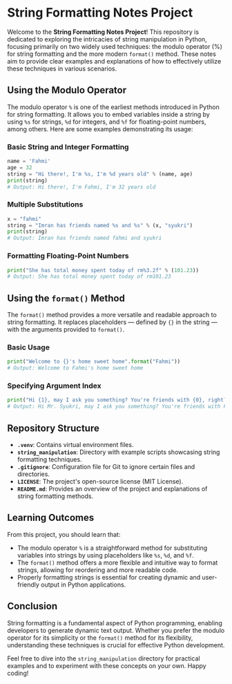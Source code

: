 # String Formatting Notes Project

Welcome to the **String Formatting Notes Project**! This repository is dedicated to exploring the intricacies of string manipulation in Python, focusing primarily on two widely used techniques: the modulo operator (%) for string formatting and the more modern `format()` method. These notes aim to provide clear examples and explanations of how to effectively utilize these techniques in various scenarios.

## Using the Modulo Operator

The modulo operator `%` is one of the earliest methods introduced in Python for string formatting. It allows you to embed variables inside a string by using `%s` for strings, `%d` for integers, and `%f` for floating-point numbers, among others. Here are some examples demonstrating its usage:

### Basic String and Integer Formatting

```python
name = 'Fahmi'
age = 32
string = "Hi there!, I'm %s, I'm %d years old" % (name, age)
print(string)
# Output: Hi there!, I'm Fahmi, I'm 32 years old
```

### Multiple Substitutions

```python
x = "fahmi"
string = "Imran has friends named %s and %s" % (x, "syukri")
print(string)
# Output: Imran has friends named fahmi and syukri
```

### Formatting Floating-Point Numbers

```python
print("She has total money spent today of rm%3.2f" % (101.23))
# Output: She has total money spent today of rm101.23
```

## Using the `format()` Method

The `format()` method provides a more versatile and readable approach to string formatting. It replaces placeholders — defined by `{}` in the string — with the arguments provided to `format()`.

### Basic Usage

```python
print("Welcome to {}'s home sweet home".format("Fahmi"))
# Output: Welcome to Fahmi's home sweet home
```

### Specifying Argument Index

```python
print("Hi {1}, may I ask you something? You're friends with {0}, right?".format("Fahmi", "Mr. Syukri"))
# Output: Hi Mr. Syukri, may I ask you something? You're friends with Fahmi, right?
```

## Repository Structure

- **`.venv`**: Contains virtual environment files.
- **`string_manipulation`**: Directory with example scripts showcasing string formatting techniques.
- **`.gitignore`**: Configuration file for Git to ignore certain files and directories.
- **`LICENSE`**: The project's open-source license (MIT License).
- **`README.md`**: Provides an overview of the project and explanations of string formatting methods.

## Learning Outcomes

From this project, you should learn that:

- The modulo operator `%` is a straightforward method for substituting variables into strings by using placeholders like `%s`, `%d`, and `%f`.
- The `format()` method offers a more flexible and intuitive way to format strings, allowing for reordering and more readable code.
- Properly formatting strings is essential for creating dynamic and user-friendly output in Python applications.

## Conclusion

String formatting is a fundamental aspect of Python programming, enabling developers to generate dynamic text output. Whether you prefer the modulo operator for its simplicity or the `format()` method for its flexibility, understanding these techniques is crucial for effective Python development.

Feel free to dive into the `string_manipulation` directory for practical examples and to experiment with these concepts on your own. Happy coding!
